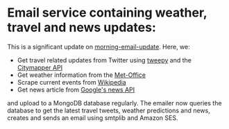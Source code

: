 # Email service containing weather, travel and news updates: 

This is a significant update on [morning-email-update](https://github.com/apethani21/morning-email-update). Here, we:

- Get travel related updates from Twitter using [tweepy](https://www.tweepy.org/) and the [Citymapper API](https://citymapper.3scale.net/)
- Get weather information from the [Met-Office](https://metoffice.apiconnect.ibmcloud.com/metoffice/production/)
- Scrape current events from [Wikipedia](https://en.m.wikipedia.org/wiki/Portal:Current_events)
- Get news article from [Google's news API](https://newsapi.org/s/google-news-api)

and upload to a MongoDB database regularly. The emailer now queries the database to get the latest travel tweets, weather predictions and news, creates and sends an email using smtplib and Amazon SES.
